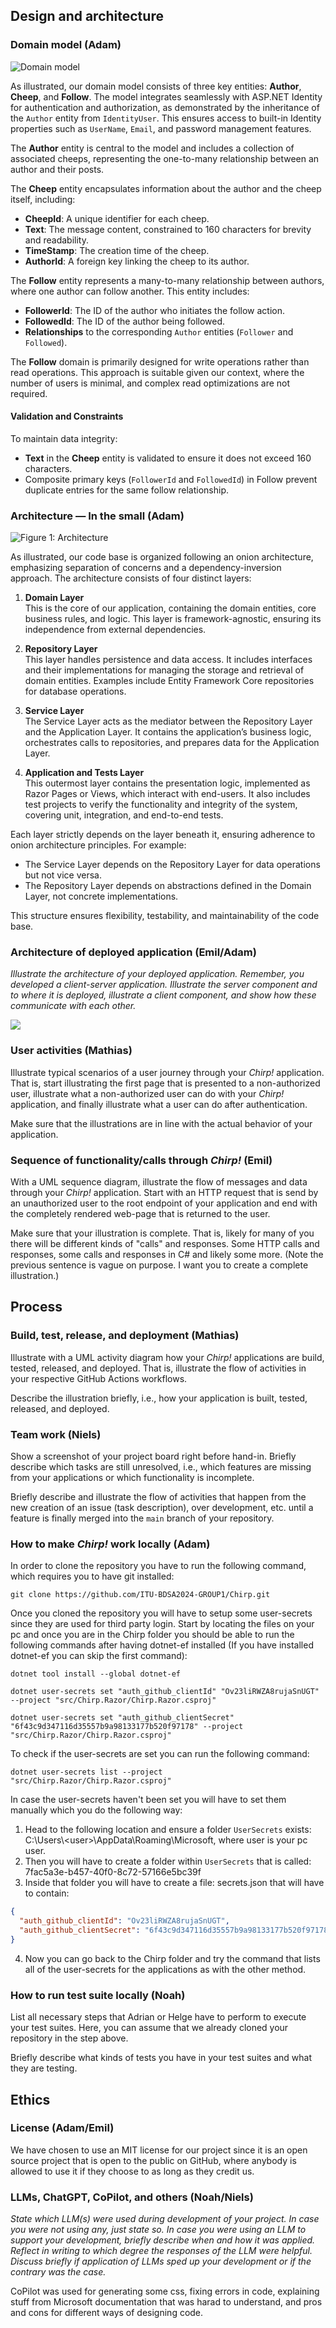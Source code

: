 ## Design and architecture

### Domain model (Adam)

![](images/DomainModel.png "Domain model")

As illustrated, our domain model consists of three key entities: **Author**, **Cheep**, and **Follow**. The model integrates seamlessly with ASP.NET Identity for authentication and authorization, as demonstrated by the inheritance of the ``Author`` entity from ``IdentityUser``. This ensures access to built-in Identity properties such as ``UserName``, ``Email``, and password management features.

The **Author** entity is central to the model and includes a collection of associated cheeps, representing the one-to-many relationship between an author and their posts.

The **Cheep** entity encapsulates information about the author and the cheep itself, including:
- **CheepId**: A unique identifier for each cheep.
- **Text**: The message content, constrained to 160 characters for brevity and readability.
- **TimeStamp**: The creation time of the cheep.
- **AuthorId**: A foreign key linking the cheep to its author.

The **Follow** entity represents a many-to-many relationship between authors, where one author can follow another. This entity includes:
- **FollowerId**: The ID of the author who initiates the follow action.
- **FollowedId**: The ID of the author being followed.
- **Relationships** to the corresponding ``Author`` entities (``Follower`` and ``Followed``).

The **Follow** domain is primarily designed for write operations rather than read operations. This approach is suitable given our context, where the number of users is minimal, and complex read optimizations are not required.

#### Validation and Constraints
To maintain data integrity:
- **Text** in the **Cheep** entity is validated to ensure it does not exceed 160 characters.
- Composite primary keys (``FollowerId`` and ``FollowedId``) in Follow prevent duplicate entries for the same follow relationship.

### Architecture — In the small (Adam)

![](images/Architecture.png "Figure 1: Architecture")

As illustrated, our code base is organized following an onion architecture, emphasizing separation of concerns and a dependency-inversion approach. The architecture consists of four distinct layers:
1. **Domain Layer** \
This is the core of our application, containing the domain entities, core business rules, and logic. This layer is framework-agnostic, ensuring its independence from external dependencies.

2. **Repository Layer** \
This layer handles persistence and data access. It includes interfaces and their implementations for managing the storage and retrieval of domain entities. Examples include Entity Framework Core repositories for database operations.

3. **Service Layer** \
The Service Layer acts as the mediator between the Repository Layer and the Application Layer. It contains the application’s business logic, orchestrates calls to repositories, and prepares data for the Application Layer.

4. **Application and Tests Layer** \
This outermost layer contains the presentation logic, implemented as Razor Pages or Views, which interact with end-users. It also includes test projects to verify the functionality and integrity of the system, covering unit, integration, and end-to-end tests.

Each layer strictly depends on the layer beneath it, ensuring adherence to onion architecture principles. For example: 
- The Service Layer depends on the Repository Layer for data operations but not vice versa.
- The Repository Layer depends on abstractions defined in the Domain Layer, not concrete implementations.

This structure ensures flexibility, testability, and maintainability of the code base.

### Architecture of deployed application (Emil/Adam)

*Illustrate the architecture of your deployed application.
Remember, you developed a client-server application.
Illustrate the server component and to where it is deployed, illustrate a client component, and show how these communicate with each other.*

![](images/DeploymentArchitecture.png "")

### User activities (Mathias)

Illustrate typical scenarios of a user journey through your _Chirp!_ application.
That is, start illustrating the first page that is presented to a non-authorized user, illustrate what a non-authorized user can do with your _Chirp!_ application, and finally illustrate what a user can do after authentication.

Make sure that the illustrations are in line with the actual behavior of your application.

### Sequence of functionality/calls through _Chirp!_ (Emil)

With a UML sequence diagram, illustrate the flow of messages and data through your _Chirp!_ application.
Start with an HTTP request that is send by an unauthorized user to the root endpoint of your application and end with the completely rendered web-page that is returned to the user.

Make sure that your illustration is complete.
That is, likely for many of you there will be different kinds of "calls" and responses.
Some HTTP calls and responses, some calls and responses in C# and likely some more.
(Note the previous sentence is vague on purpose. I want you to create a complete illustration.)

## Process

### Build, test, release, and deployment (Mathias)

Illustrate with a UML activity diagram how your _Chirp!_ applications are build, tested, released, and deployed.
That is, illustrate the flow of activities in your respective GitHub Actions workflows.

Describe the illustration briefly, i.e., how your application is built, tested, released, and deployed.

### Team work (Niels)

Show a screenshot of your project board right before hand-in.
Briefly describe which tasks are still unresolved, i.e., which features are missing from your applications or which functionality is incomplete.

Briefly describe and illustrate the flow of activities that happen from the new creation of an issue (task description), over development, etc. until a feature is finally merged into the `main` branch of your repository.

### How to make _Chirp!_ work locally (Adam)

In order to clone the repository you have to run the following command, which requires you to have git installed:

```git clone https://github.com/ITU-BDSA2024-GROUP1/Chirp.git```

Once you cloned the repository you will have to setup some user-secrets since they are used for third party login. Start by locating the files on your pc and once you are in the Chirp folder you should be able to run the following commands after having dotnet-ef installed (If you have installed dotnet-ef you can skip the first command):

```dotnet tool install --global dotnet-ef```

```dotnet user-secrets set "auth_github_clientId" "Ov23liRWZA8rujaSnUGT" --project "src/Chirp.Razor/Chirp.Razor.csproj"```

```dotnet user-secrets set "auth_github_clientSecret" "6f43c9d347116d35557b9a98133177b520f97178" --project "src/Chirp.Razor/Chirp.Razor.csproj"```

To check if the user-secrets are set you can run the following command:

```dotnet user-secrets list --project "src/Chirp.Razor/Chirp.Razor.csproj"```

In case the user-secrets haven't been set you will have to set them manually which you do the following way:

1. Head to the following location and ensure a folder ```UserSecrets``` exists: C:\Users\\\<user>\AppData\Roaming\Microsoft\, where user is your pc user.
2. Then you will have to create a folder within ```UserSecrets``` that is called: 7fac5a3e-b457-40f0-8c72-57166e5bc39f 
3. Inside that folder you will have to create a file: secrets.json that will have to contain:
```json
{
  "auth_github_clientId": "Ov23liRWZA8rujaSnUGT",
  "auth_github_clientSecret": "6f43c9d347116d35557b9a98133177b520f97178"
}
```
4. Now you can go back to the Chirp folder and try the command that lists all of the user-secrets for the applications as with the other method.

### How to run test suite locally (Noah)

List all necessary steps that Adrian or Helge have to perform to execute your test suites.
Here, you can assume that we already cloned your repository in the step above.

Briefly describe what kinds of tests you have in your test suites and what they are testing.

## Ethics

### License (Adam/Emil)

We have chosen to use an MIT license for our project since it is an open source project that is open to the public on GitHub, where anybody is allowed to use it if they choose to as long as they credit us.

### LLMs, ChatGPT, CoPilot, and others (Noah/Niels)

*State which LLM(s) were used during development of your project.
In case you were not using any, just state so.
In case you were using an LLM to support your development, briefly describe when and how it was applied.
Reflect in writing to which degree the responses of the LLM were helpful.
Discuss briefly if application of LLMs sped up your development or if the contrary was the case.*

CoPilot was used for generating some css, fixing errors in code, explaining stuff from Microsoft documentation that was harad to understand, and pros and cons for different ways of designing code.